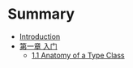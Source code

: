 # Summary

* [Introduction](README.md)
* [第一章 入门](chapter01/Introduction.md)
    * [1.1 Anatomy of a Type Class](chapter01/Anatomy_of_a_Type_Class.md)

